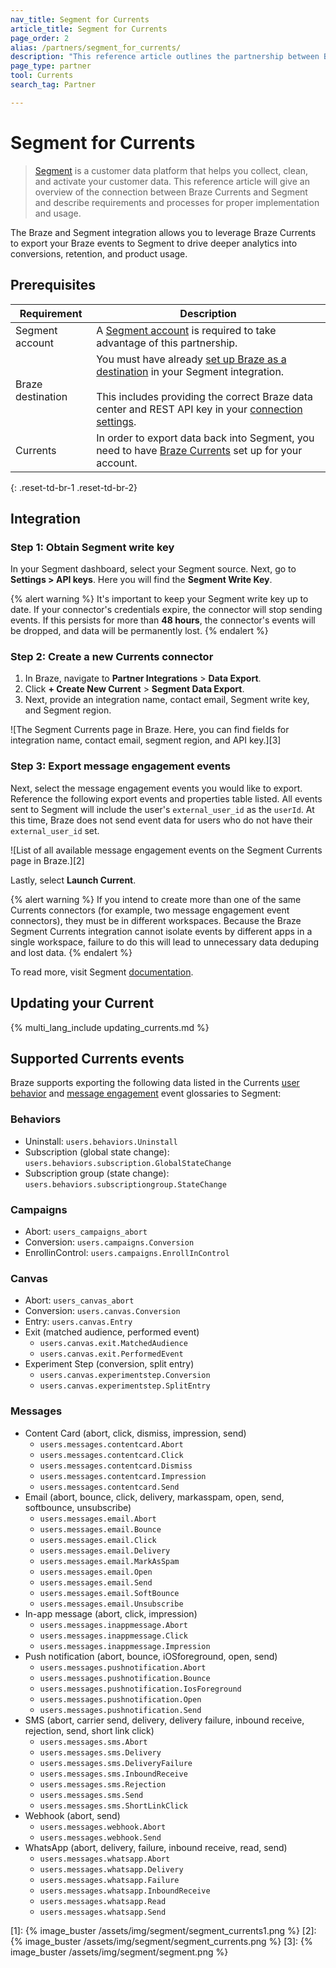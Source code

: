 ```yaml
---
nav_title: Segment for Currents
article_title: Segment for Currents
page_order: 2
alias: /partners/segment_for_currents/
description: "This reference article outlines the partnership between Braze Currents and Segment, a customer data platform that collects and routes information between sources in your marketing stack."
page_type: partner
tool: Currents
search_tag: Partner

---
```


# Segment for Currents  

> [Segment](https://segment.com) is a customer data platform that helps you collect, clean, and activate your customer data. This reference article will give an overview of the connection between Braze Currents and Segment and describe requirements and processes for proper implementation and usage.

The Braze and Segment integration allows you to leverage Braze Currents to export your Braze events to Segment to drive deeper analytics into conversions, retention, and product usage. 

## Prerequisites

| Requirement | Description |
| ----------- | ----------- |
| Segment account | A [Segment account](https://app.segment.com/login) is required to take advantage of this partnership. |
| Braze destination | You must have already [set up Braze as a destination]({{site.baseurl}}/partners/data_and_infrastructure_agility/customer_data_platform/segment/segment/#connection-settings/) in your Segment integration.<br><br>This includes providing the correct Braze data center and REST API key in your [connection settings]({{site.baseurl}}/partners/data_and_infrastructure_agility/customer_data_platform/segment/segment/#connection-settings). |
| Currents | In order to export data back into Segment, you need to have [Braze Currents]({{site.baseurl}}/user_guide/data_and_analytics/braze_currents/#access-currents) set up for your account. |
{: .reset-td-br-1 .reset-td-br-2}

## Integration

### Step 1: Obtain Segment write key

In your Segment dashboard, select your Segment source. Next, go to **Settings > API keys**. Here you will find the **Segment Write Key**.

{% alert warning %}
It's important to keep your Segment write key up to date. If your connector's credentials expire, the connector will stop sending events. If this persists for more than **48 hours**, the connector's events will be dropped, and data will be permanently lost.
{% endalert %}

### Step 2: Create a new Currents connector

1. In Braze, navigate to **Partner Integrations** > **Data Export**.
2. Click **+ Create New Current** > **Segment Data Export**.
3. Next, provide an integration name, contact email, Segment write key, and Segment region.

![The Segment Currents page in Braze. Here, you can find fields for integration name, contact email, segment region, and API key.][3]

### Step 3: Export message engagement events

Next, select the message engagement events you would like to export. Reference the following export events and properties table listed. All events sent to Segment will include the user's `external_user_id` as the `userId`. At this time, Braze does not send event data for users who do not have their `external_user_id` set.

![List of all available message engagement events on the Segment Currents page in Braze.][2]

Lastly, select **Launch Current**.

{% alert warning %}
If you intend to create more than one of the same Currents connectors (for example, two message engagement event connectors), they must be in different workspaces. Because the Braze Segment Currents integration cannot isolate events by different apps in a single workspace, failure to do this will lead to unnecessary data deduping and lost data. 
{% endalert %}

To read more, visit Segment [documentation](https://segment.com/docs/connections/sources/catalog/cloud-apps/braze/).

## Updating your Current

{% multi_lang_include updating_currents.md %}

## Supported Currents events

Braze supports exporting the following data listed in the Currents [user behavior]({{site.baseurl}}/user_guide/data_and_analytics/braze_currents/event_glossary/customer_behavior_events/) and [message engagement]({{site.baseurl}}/user_guide/data_and_analytics/braze_currents/event_glossary/message_engagement_events/) event glossaries to Segment:
 
### Behaviors
- Uninstall: `users.behaviors.Uninstall`
- Subscription (global state change): `users.behaviors.subscription.GlobalStateChange`
- Subscription group (state change): `users.behaviors.subscriptiongroup.StateChange`
  
### Campaigns
- Abort: `users_campaigns_abort`
- Conversion: `users.campaigns.Conversion`
- EnrollinControl: `users.campaigns.EnrollInControl`
  
### Canvas
- Abort: `users_canvas_abort`
- Conversion: `users.canvas.Conversion`
- Entry: `users.canvas.Entry`
- Exit (matched audience, performed event)
  - `users.canvas.exit.MatchedAudience`
  - `users.canvas.exit.PerformedEvent`
- Experiment Step (conversion, split entry)
  - `users.canvas.experimentstep.Conversion`
  - `users.canvas.experimentstep.SplitEntry`

### Messages
- Content Card (abort, click, dismiss, impression, send)
  - `users.messages.contentcard.Abort`
  - `users.messages.contentcard.Click`
  - `users.messages.contentcard.Dismiss`
  - `users.messages.contentcard.Impression`
  - `users.messages.contentcard.Send`
- Email (abort, bounce, click, delivery, markasspam, open, send, softbounce, unsubscribe)
  - `users.messages.email.Abort`
  - `users.messages.email.Bounce`
  - `users.messages.email.Click`
  - `users.messages.email.Delivery`
  - `users.messages.email.MarkAsSpam`
  - `users.messages.email.Open`
  - `users.messages.email.Send`
  - `users.messages.email.SoftBounce`
  - `users.messages.email.Unsubscribe`
- In-app message (abort, click, impression)
  - `users.messages.inappmessage.Abort`
  - `users.messages.inappmessage.Click`
  - `users.messages.inappmessage.Impression`
- Push notification (abort, bounce, iOSforeground, open, send)
  - `users.messages.pushnotification.Abort`
  - `users.messages.pushnotification.Bounce`
  - `users.messages.pushnotification.IosForeground`
  - `users.messages.pushnotification.Open`
  - `users.messages.pushnotification.Send`
- SMS (abort, carrier send, delivery, delivery failure, inbound receive, rejection, send, short link click)
  - `users.messages.sms.Abort`
  - `users.messages.sms.Delivery`
  - `users.messages.sms.DeliveryFailure`
  - `users.messages.sms.InboundReceive`
  - `users.messages.sms.Rejection`
  - `users.messages.sms.Send`
  - `users.messages.sms.ShortLinkClick`
- Webhook (abort, send)
  - `users.messages.webhook.Abort`
  - `users.messages.webhook.Send`
- WhatsApp (abort, delivery, failure, inbound receive, read, send)
  - `users.messages.whatsapp.Abort`
  - `users.messages.whatsapp.Delivery`
  - `users.messages.whatsapp.Failure`
  - `users.messages.whatsapp.InboundReceive`
  - `users.messages.whatsapp.Read`
  - `users.messages.whatsapp.Send`

[1]: {% image_buster /assets/img/segment/segment_currents1.png %}
[2]: {% image_buster /assets/img/segment/segment_currents.png %}
[3]: {% image_buster /assets/img/segment/segment.png %}
